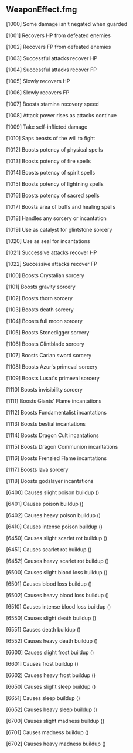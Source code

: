 ## WeaponEffect.fmg

[1000] Some damage isn't negated when guarded

[1001] Recovers HP from defeated enemies

[1002] Recovers FP from defeated enemies

[1003] Successful attacks recover HP

[1004] Successful attacks recover FP

[1005] Slowly recovers HP

[1006] Slowly recovers FP

[1007] Boosts stamina recovery speed

[1008] Attack power rises as attacks continue

[1009] Take self-inflicted damage

[1010] Saps beasts of the will to fight

[1012] Boosts potency of physical spells

[1013] Boosts potency of fire spells

[1014] Boosts potency of spirit spells

[1015] Boosts potency of lightning spells

[1016] Boosts potency of sacred spells

[1017] Boosts area of buffs and healing spells

[1018] Handles any sorcery or incantation

[1019] Use as catalyst for glintstone sorcery

[1020] Use as seal for incantations

[1021] Successive attacks recover HP

[1022] Successive attacks recover FP

[1100] Boosts Crystalian sorcery

[1101] Boosts gravity sorcery

[1102] Boosts thorn sorcery

[1103] Boosts death sorcery

[1104] Boosts full moon sorcery

[1105] Boosts Stonedigger sorcery

[1106] Boosts Glintblade sorcery

[1107] Boosts Carian sword sorcery

[1108] Boosts Azur's primeval sorcery

[1109] Boosts Lusat's primeval sorcery

[1110] Boosts invisibility sorcery

[1111] Boosts Giants' Flame incantations

[1112] Boosts Fundamentalist incantations

[1113] Boosts bestial incantations

[1114] Boosts Dragon Cult incantations

[1115] Boosts Dragon Communion incantations

[1116] Boosts Frenzied Flame incantations

[1117] Boosts lava sorcery

[1118] Boosts godslayer incantations

[6400] Causes slight poison buildup (<?poisonATKpwr?>)

[6401] Causes poison buildup (<?poisonATKpwr?>)

[6402] Causes heavy poison buildup (<?poisonATKpwr?>)

[6410] Causes intense poison buildup (<?poisonATKpwr?>)

[6450] Causes slight scarlet rot buildup (<?diseaseATKpwr?>)

[6451] Causes scarlet rot buildup (<?diseaseATKpwr?>)

[6452] Causes heavy scarlet rot buildup (<?diseaseATKpwr?>)

[6500] Causes slight blood loss buildup (<?bleedATKpwr?>)

[6501] Causes blood loss buildup (<?bleedATKpwr?>)

[6502] Causes heavy blood loss buildup (<?bleedATKpwr?>)

[6510] Causes intense blood loss buildup (<?bleedATKpwr?>)

[6550] Causes slight death buildup (<?curseATKpwr?>)

[6551] Causes death buildup (<?curseATKpwr?>)

[6552] Causes heavy death buildup (<?curseATKpwr?>)

[6600] Causes slight frost buildup (<?freezeATKpwr?>)

[6601] Causes frost buildup (<?freezeATKpwr?>)

[6602] Causes heavy frost buildup (<?freezeATKpwr?>)

[6650] Causes slight sleep buildup (<?sleepATKpwr?>)

[6651] Causes sleep buildup (<?sleepATKpwr?>)

[6652] Causes heavy sleep buildup (<?sleepATKpwr?>)

[6700] Causes slight madness buildup (<?madnessATKpwr?>)

[6701] Causes madness buildup (<?madnessATKpwr?>)

[6702] Causes heavy madness buildup (<?madnessATKpwr?>)